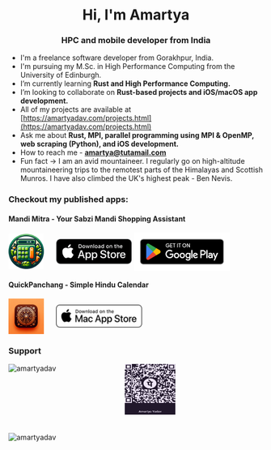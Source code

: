 <h1 align="center">Hi, I'm Amartya</h1>
<h3 align="center">HPC and mobile developer from India</h3>

- I'm a freelance software developer from Gorakhpur, India.
- I'm pursuing my M.Sc. in High Performance Computing from the University of Edinburgh.
- I’m currently learning **Rust and High Performance Computing.**
- I’m looking to collaborate on **Rust-based projects and iOS/macOS app development.**
- All of my projects are available at [https://amartyadav.com/projects.html](https://amartyadav.com/projects.html) 
- Ask me about **Rust, MPI, parallel programming using MPI & OpenMP, web scraping (Python), and iOS development.**
- How to reach me - **amartya@tutamail.com**
- Fun fact -> I am an avid mountaineer. I regularly go on high-altitude mountaineering trips to the remotest parts of the Himalayas and Scottish Munros. I have also climbed the UK's highest peak - Ben Nevis.

<h3 align="left">Checkout my published apps:</h3>
<h4 align="left">Mandi Mitra - Your Sabzi Mandi Shopping Assistant</h4>
<p align="left">
<a href="javascript:void(0);" target="blank" style="margin-right: 20px;"><img align="center" src="/icons/mandi_mitra.png" alt="amartyadav" height="70" width="70" /></a>
<a href="https://apps.apple.com/in/app/mandi-mitra/id6478404044" target="blank"><img align="center" src="/icons/app_store.png" alt="icon-description" height="50" width="150" /></a>
<a href="https://play.google.com/store/apps/details?id=com.aatmamartya.mandimitra" target="blank"><img align="center" src="/icons/google-play-badge.png" alt="icon-description" height="75" width="190" /></a>
</p>
<h4 align="left">QuickPanchang - Simple Hindu Calendar</h4>
<p align="left">
<a href="javascript:void(0);" target="blank" style="margin-right: 20px;"><img align="center" src="/icons/quick_panchang.png" alt="amartyadav" height="70" width="70" /></a>
<a href="https://apps.apple.com/in/app/quickpanchang-hindu-calendar/id6475807190?mt=12" target="blank"><img align="center" src="/icons/mac_app_store.png" alt="icon-description" height="45" width="170" /></a>
</p>

<h3 align="left">Support</h3>
<div style="display: flex;">
<a href="https://www.buymeacoffee.com/amartyadav"> <img align="left" src="https://cdn.buymeacoffee.com/buttons/v2/default-yellow.png" height="50" width="210" alt="amartyadav" style="margin-right: 20px;" /></a>
<img src="/icons/phonepe_qr.jpeg" height="100" width="100" style="margin-bottom: 20px;">
</div>


<p><img align="center" src="https://github-readme-streak-stats.herokuapp.com/?user=amartyadav&" alt="amartyadav" /></p>
